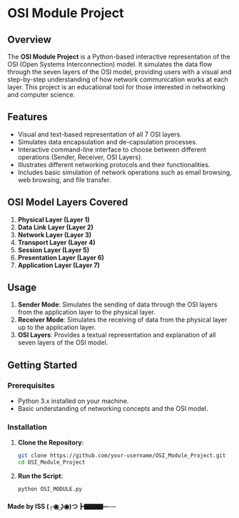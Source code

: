 # OSI Module Project

## Overview

The **OSI Module Project** is a Python-based interactive representation of the OSI (Open Systems Interconnection) model. It simulates the data flow through the seven layers of the OSI model, providing users with a visual and step-by-step understanding of how network communication works at each layer. This project is an educational tool for those interested in networking and computer science.

## Features

- Visual and text-based representation of all 7 OSI layers.
- Simulates data encapsulation and de-capsulation processes.
- Interactive command-line interface to choose between different operations (Sender, Receiver, OSI Layers).
- Illustrates different networking protocols and their functionalities.
- Includes basic simulation of network operations such as email browsing, web browsing, and file transfer.

## OSI Model Layers Covered

1. **Physical Layer (Layer 1)**
2. **Data Link Layer (Layer 2)**
3. **Network Layer (Layer 3)**
4. **Transport Layer (Layer 4)**
5. **Session Layer (Layer 5)**
6. **Presentation Layer (Layer 6)**
7. **Application Layer (Layer 7)**

## Usage

1. **Sender Mode**: Simulates the sending of data through the OSI layers from the application layer to the physical layer.
2. **Receiver Mode**: Simulates the receiving of data from the physical layer up to the application layer.
3. **OSI Layers**: Provides a textual representation and explanation of all seven layers of the OSI model.

## Getting Started

### Prerequisites

- Python 3.x installed on your machine.
- Basic understanding of networking concepts and the OSI model.

### Installation

1. **Clone the Repository**:

   ```bash
   git clone https://github.com/your-username/OSI_Module_Project.git
   cd OSI_Module_Project

2. **Run the Script**:

    ```bash
    python OSI_MODULE.py

#### Made by ISS (┌◉ ͜ʖ◉)つ┣▇▇▇═──


